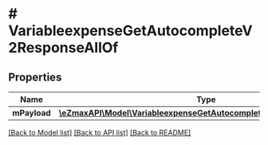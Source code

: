 # # VariableexpenseGetAutocompleteV2ResponseAllOf

## Properties

Name | Type | Description | Notes
------------ | ------------- | ------------- | -------------
**mPayload** | [**\eZmaxAPI\Model\VariableexpenseGetAutocompleteV2ResponseMPayload**](VariableexpenseGetAutocompleteV2ResponseMPayload.md) |  |

[[Back to Model list]](../../README.md#models) [[Back to API list]](../../README.md#endpoints) [[Back to README]](../../README.md)
